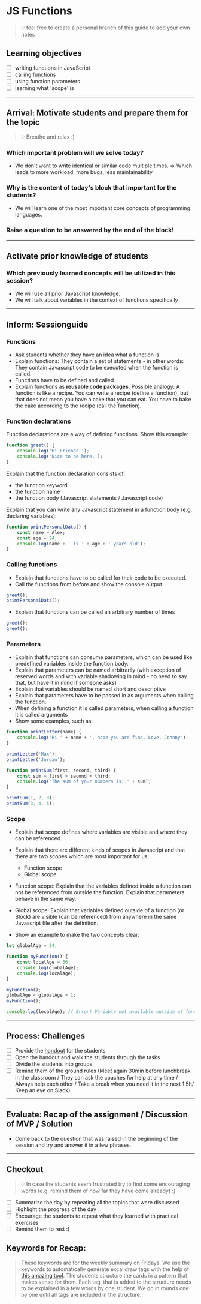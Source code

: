 # JS Functions

> 💡 feel free to create a personal branch of this guide to add your own notes

## Learning objectives

- [ ] writing functions in JavaScript
- [ ] calling functions
- [ ] using function parameters
- [ ] learning what 'scope' is

---

## Arrival: Motivate students and prepare them for the topic

> 💡 Breathe and relax :)

### Which important problem will we solve today?

- We don't want to write identical or similar code multiple times. => Which leads to more workload,
  more bugs, less maintainability

### Why is the content of today's block that important for the students?

- We will learn one of the most important core concepts of programming languages.

### Raise a question to be answered by the end of the block!

---

## Activate prior knowledge of students

### Which previously learned concepts will be utilized in this session?

- We will use all prior Javascript knowledge.
- We will talk about variables in the context of functions specifically

---

## Inform: Sessionguide

### Functions

- Ask students whether they have an idea what a function is
- Explain functions: They contain a set of statements - in other words: They contain Javascript code
  to be executed when the function is called.
- Functions have to be defined and called.
- Explain functions as **reusable code packages**. Possible analogy: A function is like a recipe.
  You can write a recipe (define a function), but that does not mean you have a cake that you can
  eat. You have to bake the cake according to the recipe (call the function).

### Function declarations

Function declarations are a way of defining functions. Show this example:

```js
function greet() {
	console.log('Hi Friends!');
	console.log('Nice to be here.');
}
```

Explain that the function declaration consists of:

- the function keyword
- the function name
- the function body (Javascript statements / Javascript code)

Explain that you can write any Javascript statement in a function body (e.g. declaring variables):

```js
function printPersonalData() {
	const name = Alex;
	const age = 24;
	console.log(name + ' is ' + age + ' years old');
}
```

### Calling functions

- Explain that functions have to be called for their code to be executed.
- Call the functions from before and show the console output

```js
greet();
printPersonalData();
```

- Explain that functions can be called an arbitrary number of times

```js
greet();
greet();
```

### Parameters

- Explain that functions can consume parameters, which can be used like predefined variables inside
  the function body.
- Explain that parameters can be named arbitrarily (with exception of reserved words and with
  variable shadowing in mind - no need to say that, but have it in mind if someone asks)
- Explain that variables should be named short and descriptive
- Explain that parameters have to be passed in as arguments when calling the function.
- When defining a function it is called parameters, when calling a function it is called arguments
- Show some examples, such as:

```js
function printLetter(name) {
	console.log('Hi ' + name + ', hope you are fine. Love, Johnny');
}

printLetter('Max');
printLetter('Jordan');

function printSum(first, second, third) {
	const sum = first + second + third;
	console.log('The sum of your numbers is: ' + sum);
}

printSum(1, 2, 3);
printSum(3, 4, 5);
```

### Scope

- Explain that scope defines where variables are visible and where they can be referenced.
- Explain that there are different kinds of scopes in Javascript and that there are two scopes which
  are most important for us:

  - Function scope
  - Global scope

- Function scope: Explain that the variables defined inside a function can not be referenced from
  outside the function. Explain that parameters behave in the same way.
- Global scope: Explain that variables defined outside of a function (or Block) are visible (can be
  referenced) from anywhere in the same Javascript file after the definition.
- Show an example to make the two concepts clear:

```js
let globalAge = 24;

function myFunction() {
	const localAge = 36;
	console.log(globalAge);
	console.log(localAge);
}

myFunction();
globalAge = globalAge + 1;
myFunction();

console.log(localAge); // Error! Variable not available outside of function
```

---

## Process: Challenges

- [ ] Provide the [handout](js-functions-exercises.md) for the students
- [ ] Open the handout and walk the students through the tasks
- [ ] Divide the students into groups
- [ ] Remind them of the ground rules (Meet again 30min before lunchbreak in the classroom / They
      can ask the coaches for help at any time / Always help each other / Take a break when you need
      it in the next 1.5h/ Keep an eye on Slack)

---

## Evaluate: Recap of the assignment / Discussion of MVP / Solution

- Come back to the question that was raised in the beginning of the session and try and answer it in
  a few phrases.

---

## Checkout

> 💡 In case the students seem frustrated try to find some encouraging words (e.g. remind them of
> how far they have come already) :)

- [ ] Summarize the day by repeating all the topics that were discussed
- [ ] Highlight the progress of the day
- [ ] Encourage the students to repeat what they learned with practical exercises
- [ ] Remind them to rest :)

## Keywords for Recap:

> These keywords are for the weekly summary on Fridays. We use the keywords to automatically
> generate excalidraw tags with the help of
> [this amazing tool](https://github.com/F-Kirchhoff/tag-cloud-generator). The students structure
> the cards in a pattern that makes sense for them. Each tag, that is added to the structure needs
> to be explained in a few words by one student. We go in rounds one by one until all tags are
> included in the structure.
